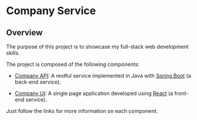 # Company Service

## Overview

The purpose of this project is to showcase my full-stack web development skills.

The project is composed of the following components:

* [Company API](CompanyAPI/README.md): A restful service implemented in Java with [Spring Boot](https://spring.io/projects/spring-boot) (a back-end service).

* [Company UI](CompanyUI/README.md): A single page application developed using [React](https://reactjs.org/) (a front-end service).

Just follow the links for more information on each component.
